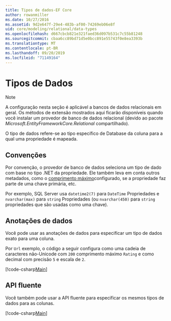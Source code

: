 ```yaml
---
title: Tipos de dados-EF Core
author: rowanmiller
ms.date: 10/27/2016
ms.assetid: 9d2e647f-29e4-483b-af00-74269eb06e8f
uid: core/modeling/relational/data-types
ms.openlocfilehash: d667cbcb821e321faed36d097b531c7c55b81248
ms.sourcegitcommit: cbaa6cc89bd71d5e0bcc891e55743f0e8ea3393b
ms.translationtype: MT
ms.contentlocale: pt-BR
ms.lasthandoff: 09/20/2019
ms.locfileid: "71149164"
---
```

# <a name="data-types"></a>Tipos de Dados

> [!NOTE]  
> A configuração nesta seção é aplicável a bancos de dados relacionais em geral. Os métodos de extensão mostrados aqui ficarão disponíveis quando você instalar um provedor de banco de dados relacional (devido ao pacote *Microsoft.EntityFrameworkCore.Relational* compartilhado).

O tipo de dados refere-se ao tipo específico de Database da coluna para a qual uma propriedade é mapeada.

## <a name="conventions"></a>Convenções

Por convenção, o provedor de banco de dados seleciona um tipo de dado com base no tipo .NET da propriedade. Ele também leva em conta outros metadados, como o [comprimento máximo](../max-length.md)configurado, se a propriedade faz parte de uma chave primária, etc.

Por exemplo, SQL Server usa `datetime2(7)` para `DateTime` Propriedades e `nvarchar(max)` para `string` Propriedades (ou `nvarchar(450)` para `string` propriedades que são usadas como uma chave).

## <a name="data-annotations"></a>Anotações de dados

Você pode usar as anotações de dados para especificar um tipo de dados exato para uma coluna.

Por `Url` exemplo, o código a seguir configura como uma cadeia de caracteres não-Unicode com `200` comprimento máximo `Rating` e como decimal com precisão `5` e escala de `2`.

[!code-csharp[Main](../../../../samples/core/Modeling/DataAnnotations/Samples/Relational/DataType.cs?name=Entities&highlight=4,6)]

## <a name="fluent-api"></a>API fluente

Você também pode usar a API fluente para especificar os mesmos tipos de dados para as colunas.

[!code-csharp[Main](../../../../samples/core/Modeling/FluentAPI/Samples/Relational/DataType.cs?name=Model&highlight=9-10)]
